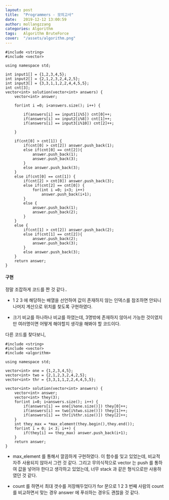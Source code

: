 ```yaml
---
layout: post
title:  "Programmers - 모의고사"
date:   2019-12-12 13:00:59
author: mollangzzang
categories: Algorithm
tags:	Algorithm BruteForce
cover:  "/assets/algorithm.png"
---
```


```
#include <string>
#include <vector>

using namespace std;

int input1[] = {1,2,3,4,5};
int input2[] = {2,1,2,3,2,4,2,5};
int input3[] = {3,3,1,1,2,2,4,4,5,5};
int cnt[3];
vector<int> solution(vector<int> answers) {
    vector<int> answer;

    for(int i =0; i<answers.size(); i++) {

        if(answers[i] == input1[i%5]) cnt[0]++;
        if(answers[i] == input2[i%8]) cnt[1]++;
        if(answers[i] == input3[i%10]) cnt[2]++;

    }

    if(cnt[0] > cnt[1]) {
        if(cnt[0] > cnt[2]) answer.push_back(1);
        else if(cnt[0] == cnt[2]){
            answer.push_back(1);
            answer.push_back(3);
        }
        else answer.push_back(3);
    }
    else if(cnt[0] == cnt[1]) {
        if(cnt[2] > cnt[0]) answer.push_back(3);
        else if(cnt[2] == cnt[0]) {
            for(int i =0; i<3; i++)
                answer.push_back(i+1);
        }
        else {
            answer.push_back(1);
            answer.push_back(2);
        }
    }
    else {
        if(cnt[1] > cnt[2]) answer.push_back(2);
        else if(cnt[1] == cnt[2]){
            answer.push_back(2);
            answer.push_back(3);
        }
        else answer.push_back(3);
    }
    return answer;
}

```

#### 구현

정말 조잡하게 코드를 짠 것 같다..

- 1 2 3 에 해당하는 배열을 선언하여 값이 존재하지 않는 인덱스를 참조하면 안되니 나머지 계산으로 위치를 찾도록 구현하였다.

- 크기 비교를 하나하나 비교를 하였는데, 3명밖에 존재하지 않아서 가능한 것이였지만 여러명이면 어떻게 해야할지 생각을 해봐야 할 코드이다.

다른 코드를 찾다보니,

```
#include <string>
#include <vector>
#include <algorithm>

using namespace std;

vector<int> one = {1,2,3,4,5};
vector<int> two = {2,1,2,3,2,4,2,5};
vector<int> thr = {3,3,1,1,2,2,4,4,5,5};

vector<int> solution(vector<int> answers) {
    vector<int> answer;
    vector<int> they(3);
    for(int i=0; i<answers.size(); i++) {
        if(answers[i] == one[i%one.size()]) they[0]++;
        if(answers[i] == two[i%two.size()]) they[1]++;
        if(answers[i] == thr[i%thr.size()]) they[2]++;
    }
    int they_max = *max_element(they.begin(),they.end());
    for(int i = 0; i< 3; i++) {
        if(they[i] == they_max) answer.push_back(i+1);
    }
    return answer;
}

```

- max_element 를 통해서 깔끔하게 구현하였다. 이 함수를 잊고 있었는데, 비교적 자주 사용되지 않아서 그런 것 같다. 그리고 무의식적으로 vector 는 push 를 통하여 값을 넣어야 한다고 생각하고 있었는데, 너무 stack 과 같은 형식으로만 사용하였던 것 같다.

- count 를 하면서 최대 갯수를 저장해두었다가 for 문으로 1 2 3 번째 사람의 count 를 비교하면서 맞는 경우 answer 에 푸쉬하는 경우도 괜찮을 것 같다.